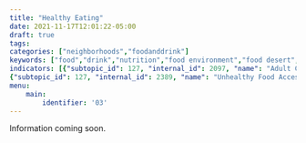 ```yaml
---
title: "Healthy Eating"
date: 2021-11-17T12:01:22-05:00
draft: true
tags: 
categories: ["neighborhoods","foodanddrink"]
keywords: ["food","drink","nutrition","food environment","food desert","sugary drinks","soda","neighborhoods"]
indicators: [{"subtopic_id": 127, "internal_id": 2097, "name": "Adult Consumption of 1 or More Sugary Drinks Per Day", "URL": "https://a816-dohbesp.nyc.gov/IndicatorPublic/VisualizationData.aspx?id=2097,719b87,102,Summarize"}, {"subtopic_id": 127, "internal_id": 2098, "name": "Youth Consumption of 1 or More Sugary Drinks Per Day", "URL": "https://a816-dohbesp.nyc.gov/IndicatorPublic/VisualizationData.aspx?id=2098,719b87,102,Summarize"},
{"subtopic_id": 127, "internal_id": 2389, "name": "Unhealthy Food Access", "URL": "https://a816-dohbesp.nyc.gov/IndicatorPublic/VisualizationData.aspx?id=2389,719b87,127,Summarize"}]
menu:
    main:
        identifier: '03'
---
```


Information coming soon.